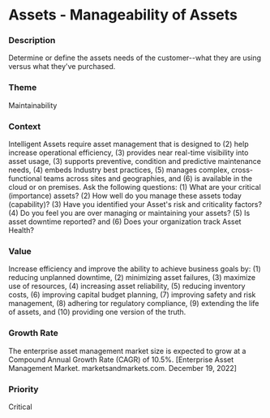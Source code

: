 

#  Assets - Manageability of Assets



### Description

Determine or define the assets needs of the customer--what they are using versus what they've purchased.




### Theme

Maintainability





### Context

Intelligent Assets require asset management that is designed to (2) help increase operational efficiency, (3) provides near real-time visibility into asset usage, (3) supports preventive, condition and predictive maintenance needs, (4) embeds Industry best practices, (5) manages complex, cross-functional teams across sites and geographies, and (6) is available in the cloud or on premises.  Ask the following questions: (1) What are your critical (importance) assets? (2) How well do you manage these assets today (capability)? (3) Have you identified your Asset's risk and criticality factors? (4) Do you feel you are over managing or maintaining your assets? (5) Is asset downtime reported? and (6) Does your organization track Asset Health?





### Value

Increase efficiency and improve the ability to achieve business goals by: (1) reducing unplanned downtime, (2) minimizing asset failures, (3) maximize use of resources, (4) increasing asset reliability, (5) reducing inventory costs, (6) improving capital budget planning, (7) improving safety and risk management, (8) adhering tor regulatory compliance, (9) extending the life of assets, and (10) providing one version of the truth.<br>





### Growth Rate

The enterprise asset management market size is expected to grow at a Compound Annual Growth Rate (CAGR) of 10.5%.  [Enterprise Asset Management Market. marketsandmarkets.com. December 19, 2022]









### Priority

Critical



















